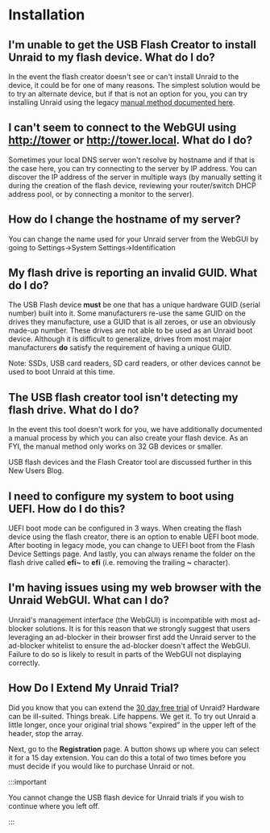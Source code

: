 # Installation

## I'm unable to get the USB Flash Creator to install Unraid to my flash device. What do I do?

In the event the flash creator doesn't see or can't install Unraid to the device, it could be for one of many reasons. The simplest solution would be to try an alternate device, but if that is not an option for you, you can try installing Unraid using the legacy [manual method documented here](./manual-install-method).

## I can't seem to connect to the WebGUI using <http://tower> or <http://tower.local>. What do I do?

Sometimes your local DNS server won't resolve by hostname and if that is the case here, you can try connecting to the server by IP address. You can discover the IP address of the server in multiple ways (by manually setting it during the creation of the flash device, reviewing your router/switch DHCP address pool, or by connecting a monitor to the server).

## How do I change the hostname of my server?

You can change the name used for your Unraid server from the WebGUI by going to Settings-\>System Settings-\>Identification

## My flash drive is reporting an invalid GUID. What do I do?

The USB Flash device **must** be one that has a unique hardware GUID (serial number) built into it. Some manufacturers re-use the same GUID on the drives they manufacture, use a GUID that is all zeroes, or use an obviously made-up number. These drives are not able to be used as an Unraid boot device. Although it is difficult to generalize, drives from most major manufacturers **do** satisfy the requirement of having a unique GUID.

Note: SSDs, USB card readers, SD card readers, or other devices cannot be used to boot Unraid at this time.

## The USB flash creator tool isn't detecting my flash drive. What do I do?

In the event this tool doesn't work for you, we have additionally documented a manual process by which you can also create your flash
device. As an FYI, the manual method only works on 32 GB devices or smaller.

USB flash devices and the Flash Creator tool are discussed further in this New Users Blog.

## I need to configure my system to boot using UEFI. How do I do this?

UEFI boot mode can be configured in 3 ways. When creating the flash device using the flash creator, there is an option to enable UEFI boot mode. After booting in legacy mode, you can change to UEFI boot from the Flash Device Settings page. And lastly, you can always rename the folder on the flash drive called **efi~** to **efi** (i.e. removing the trailing **~** character).

## I'm having issues using my web browser with the Unraid WebGUI. What can I do?

Unraid's management interface (the WebGUI) is incompatible with most ad-blocker solutions. It is for this reason that we strongly suggest that users leveraging an ad-blocker in their browser first add the Unraid server to the ad-blocker whitelist to ensure the ad-blocker doesn't affect the WebGUI. Failure to do so is likely to result in parts of the WebGUI not displaying correctly.

## How Do I Extend My Unraid Trial?

Did you know that you can extend the [30 day free trial](https://unraid.net/download) of Unraid? Hardware can be ill-suited. Things break. Life happens. We get it. To try out Unraid a little longer, once your original trial shows "expired" in the upper left of the header, stop the array.

Next, go to the **Registration** page. A button shows up where you can select it for a 15 day extension. You can do this a total of two times before you must decide if you would like to purchase Unraid or not.

:::important

You cannot change the USB flash device for Unraid trials if you wish to continue where you left off.

:::